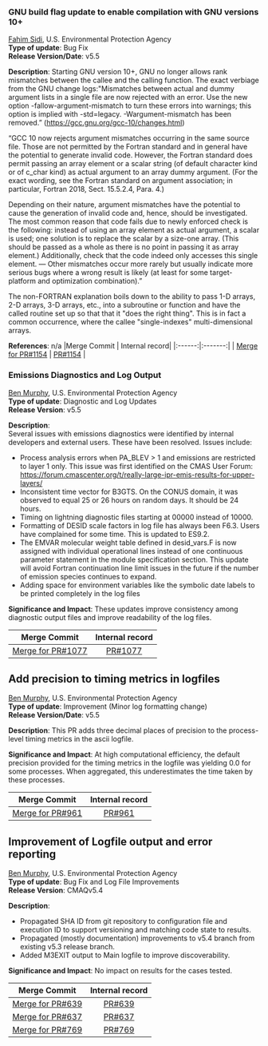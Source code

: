 ### GNU build flag update to enable compilation with GNU versions 10+
[Fahim Sidi](mailto:sidi.fahim@epa.gov), U.S. Environmental Protection Agency    
**Type of update**: Bug Fix  
**Release Version/Date**:  v5.5  

**Description**:  Starting GNU version 10+, GNU no longer allows rank mismatches between the callee and the calling function. The exact verbiage from the GNU change logs:"Mismatches between actual and dummy argument lists in a single file are now rejected with an error. Use the new option -fallow-argument-mismatch to turn these errors into warnings; this option is implied with -std=legacy. -Wargument-mismatch has been removed.” (https://gcc.gnu.org/gcc-10/changes.html)

“GCC 10 now rejects argument mismatches occurring in the same source file. Those are not permitted by the Fortran standard and in general have the potential to generate invalid code. However, the Fortran standard does permit passing an array element or a scalar string (of default character kind or of c_char kind) as actual argument to an array dummy argument. (For the exact wording, see the Fortran standard on argument association; in particular, Fortran 2018, Sect. 15.5.2.4, Para. 4.)

Depending on their nature, argument mismatches have the potential to cause the generation of invalid code and, hence, should be investigated. The most common reason that code fails due to newly enforced check is the following: instead of using an array element as actual argument, a scalar is used; one solution is to replace the scalar by a size-one array. (This should be passed as a whole as there is no point in passing it as array element.) Additionally, check that the code indeed only accesses this single element. — Other mismatches occur more rarely but usually indicate more serious bugs where a wrong result is likely (at least for some target-platform and optimization combination).”

The non-FORTRAN explanation boils down to the ability to pass 1-D arrays, 2-D arrays, 3-D arrays, etc., into a subroutine or function and have the called routine set up so that that it "does the right thing". This is in fact a common occurrence, where the callee "single-indexes" multi-dimensional arrays.

**References**:  n/a
|Merge Commit | Internal record|
|:------:|:-------:|
| [Merge for PR#1154](https://github.com/USEPA/CMAQ_Dev/commit/c31983b72a3049d708138da3f57227875333eb39) |  [PR#1154](https://github.com/USEPA/CMAQ_Dev/pull/1154) |

### Emissions Diagnostics and Log Output
[Ben Murphy](mailto:murphy.ben@epa.gov), U.S. Environmental Protection Agency    
**Type of update**: Diagnostic and Log Updates  
**Release Version**:  v5.5 
 
**Description**:  
Several issues with emissions diagnostics were identified by internal developers and external users. These have been resolved. Issues include:

- Process analysis errors when PA_BLEV > 1 and emissions are restricted to layer 1 only.  This issue was first identified on the CMAS User Forum: https://forum.cmascenter.org/t/really-large-ipr-emis-results-for-upper-layers/
- Inconsistent time vector for B3GTS. On the CONUS domain, it was observed to equal 25 or 26 hours on random days. It should be 24 hours.
- Timing on lightning diagnostic files starting at 00000 instead of 10000.
- Formatting of DESID scale factors in log file has always been F6.3. Users have complained for some time. This is updated to ES9.2.
- The EMVAR molecular weight table defined in desid_vars.F is now assigned with individual operational lines instead of one continuous parameter statement in the module specification section. This update will avoid Fortran continuation line limit issues in the future if the number of emission species continues to expand.
- Adding space for environment variables like the symbolic date labels to be printed completely in the log files

**Significance and Impact**: These updates improve consistency among diagnostic output files and improve readability of the log files. 
 
|Merge Commit | Internal record|
|:------:|:-------:|
|[Merge for PR#1077](https://github.com/USEPA/CMAQ/commit/1eef012a93faf0f7f9b523fede916fb5cd890fef) | [PR#1077](https://github.com/USEPA/CMAQ_Dev/pull/1077)  |  

## Add precision to timing metrics in logfiles
[Ben Murphy](mailto:murphy.ben@epa.gov), U.S. Environmental Protection Agency  
**Type of update**: Improvement (Minor log formatting change)  
**Release Version/Date**: v5.5  

**Description**: This PR adds three decimal places of precision to the process-level timing metrics in the ascii logfile.

**Significance and Impact**: At high computational efficiency, the default precision provided for the timing metrics in the logfile was yielding 0.0 for some processes. When aggregated, this underestimates the time taken by these processes.  
 
|Merge Commit | Internal record|
|:------:|:-------:|
|[Merge for PR#961](https://github.com/USEPA/CMAQ/commit/cf37d49e144b3aed1380c6a74f404063f5e047bf) | [PR#961](https://github.com/USEPA/CMAQ_Dev/pull/961)  | 

## Improvement of Logfile output and error reporting
[Ben Murphy](mailto:murphy.ben@epa.gov), U.S. Environmental Protection Agency  
**Type of update**: Bug Fix and Log File Improvements  
**Release Version**: CMAQv5.4  

**Description**: 
- Propagated SHA ID from git repository to configuration file and execution ID to support versioning and matching code state to results.
- Propagated (mostly documentation) improvements to v5.4 branch from existing v5.3 release branch. 
- Added M3EXIT output to Main logfile to improve discoverability.
  
**Significance and Impact**: No impact on results for the cases tested.  

|Merge Commit | Internal record|
|:------:|:-------:|
|[Merge for PR#639](https://github.com/USEPA/CMAQ/commit/3dc2bb6e3d3041bbbf0729643cc38bb2c52b2e11) | [PR#639](https://github.com/USEPA/CMAQ_Dev/pull/639)  | 
|[Merge for PR#637](https://github.com/USEPA/CMAQ/commit/6bf6a3c367cb5fae088396c879e1c9609766a5dd) | [PR#637](https://github.com/USEPA/CMAQ_Dev/pull/637)  | 
|[Merge for PR#769](https://github.com/USEPA/CMAQ/commit/c5bce3ef77dc54b29bf66046d07f766afc2d9f61) | [PR#769](https://github.com/USEPA/CMAQ_Dev/pull/769)  | 
